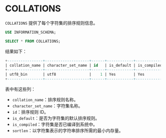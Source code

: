 # COLLATIONS

`COLLATIONS` 提供了每个字符集的排序规则信息。

```sql
USE INFORMATION_SCHEMA;

SELECT * FROM COLLATIONS;
```

结果如下：

```sql
+----------------+--------------------+------+------------+-------------+---------+
| collation_name | character_set_name | id   | is_default | is_compiled | sortlen |
+----------------+--------------------+------+------------+-------------+---------+
| utf8_bin       | utf8               |    1 | Yes        | Yes         |       1 |
+----------------+--------------------+------+------------+-------------+---------+
```

表中有这些列：

* `collation_name`：排序规则名称。
* `character_set_name`：字符集名称。
* `id`：排序规则 ID。
* `is_default`：是否为字符集的默认排序规则。
* `is_compiled`：字符集是否已编译到系统中。
* `sortlen`：以字符集表示的字符串排序所需的最小内存量。
